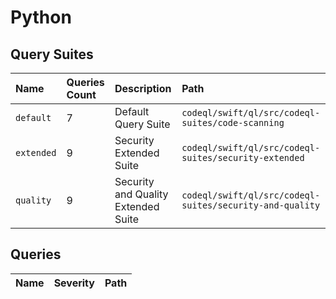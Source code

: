 # Python

## Query Suites
<!-- AUTOMATION-SUITES -->
| Name | Queries Count | Description | Path |
| :--- | :---- | :--- | :--- |
| `default` | 7 | Default Query Suite | `codeql/swift/ql/src/codeql-suites/code-scanning` |
| `extended` | 9 | Security Extended Suite | `codeql/swift/ql/src/codeql-suites/security-extended` |
| `quality` | 9 | Security and Quality Extended Suite | `codeql/swift/ql/src/codeql-suites/security-and-quality` |


<!-- AUTOMATION-SUITES -->

## Queries
<!-- AUTOMATION-QUERIES -->
| Name | Severity | Path |
| :--- | :------- | :--- |


<!-- AUTOMATION-QUERIES -->
